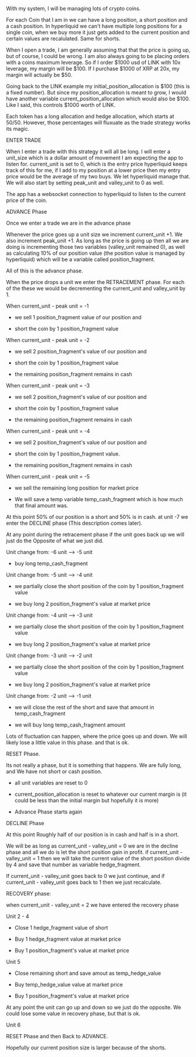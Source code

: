 With my system, I will be managing lots of crypto coins.

For each Coin that I am in we can have a long position, a short position and a cash position. In hyperliquid we can't have multiple long positions for a single coin, when we buy more it just gets added to the current position and certain values are recalulated. Same for shorts.

When I open a trade, I am generally assuming that that the price is going up, but of course, I could be wrong. I am also always going to be placing orders with a coins maximum leverage. So if I order $1000 usd of LINK with 10x leverage, my margin will be $100. If I purchase $1000 of XRP at 20x, my margin will actually be $50.

Going back to the LINK example my initial_position_allocation is $100 (this is a fixed number). But since my position_allocation is meant to grow, I would have another variable current_position_allocation which would also be $100. Like I said, this controls $1000 worth of LINK.

Each token has a long allocation and hedge allocation, which starts at 50/50. However, those percentages will fluxuate as the trade strategy works its magic.



ENTER TRADE

When I enter a trade with this strategy it will all be long. I will enter a unit_size which is a dollar amount of movement I am expecting the app to listen for. current_unit is set to 0, which is the entry price hyperliquid keeps track of this for me, if I add to my position at a lower price then my entry price would be the average of my two buys. We let hyperliquid manage that. We will also start by setting peak_unit and valley_unit to 0 as well.

The app has a websocket connection to hyperliquid to listen to the current price of the coin.



ADVANCE Phase

Once we enter a trade we are in the advance phase

Whenever the price goes up a unit size we increment current_unit +1. We also increment peak_unit +1. As long as the price is going up then all we are doing is incrementing those two variables (valley_unit remained 0), as well as calculating 10% of our position value (the position value is managed by hyperliquid) which will be a variable called position_fragment.



All of this is the advance phase.



When the price drops a unit we enter the RETRACEMENT phase. For each of the these we would be decrementing the current_unit and valley_unit by 1.



When current_unit - peak unit = -1

* we sell 1 position_fragment value of our position and

* short the coin by 1 position_fragment value



When current_unit - peak unit = -2

* we sell 2 position_fragment's value of our position and

* short the coin by 1 position_fragment value



* the remaining position_fragment remains in cash



When current_unit - peak unit = -3

* we sell 2 position_fragment's value of our position and

* short the coin by 1 position_fragment value

* the remaining position_fragment remains in cash



When current_unit - peak unit = -4

* we sell 2 position_fragment's value of our position and

* short the coin by 1 position_fragment value.

* the remaining position_fragment remains in cash



When current_unit - peak unit = -5

* we sell the remaining long position for market price

* We will save a temp variable temp_cash_fragment which is how much that final amount was.



At this point 50% of our position is a short and 50% is in cash. at unit -7 we enter the DECLINE phase (This description comes later).



At any point during the retracement phase if the unit goes back up we will just do the Opposite of what we just did.



Unit change from: -6 unit --> -5 unit

* buy long temp_cash_fragment



Unit change from: -5 unit --> -4 unit

* we partially close the short position of the coin by 1 position_fragment value

* we buy long 2 position_fragment's value at market price



Unit change from: -4 unit --> -3 unit

* we partially close the short position of the coin by 1 position_fragment value

* we buy long 2 position_fragment's value at market price



Unit change from: -3 unit --> -2 unit

* we partially close the short position of the coin by 1 position_fragment value

* we buy long 2 position_fragment's value at market price



Unit change from: -2 unit --> -1 unit

* we will close the rest of the short and save that amount in temp_cash_fragment

* we will buy long temp_cash_fragment amount



Lots of fluctuation can happen, where the price goes up and down. We will likely lose a little value in this phase. and that is ok.



RESET Phase.

Its not really a phase, but it is something that happens. We are fully long, and We have not short or cash position.

* all unit variables are reset to 0

* current_position_allocation is reset to whatever our current margin is (it could be less than the initial margin but hopefully it is more)

* Advance Phase starts again



DECLINE Phase

At this point Roughly half of our position is in cash and half is in a short.

We will be as long as current_unit - valley_unit = 0 we are in the decline phase and all we do is let the short position gain in profit. if current_unit - valley_unit = 1 then we will take the current value of the short position divide by 4 and save that number as variable hedge_fragment.

If current_unit - valley_unit goes back to 0 we just continue, and if current_unit - valley_unit goes back to 1 then we just recalculate.



RECOVERY phase:

when current_unit - valley_unit = 2 we have entered the recovery phase



Unit 2 - 4

* Close 1 hedge_fragment value of short

* Buy 1 hedge_fragment value at market price

* Buy 1 position_fragment's value at market price



Unit 5

* Close remaining short and save amout as temp_hedge_value

* Buy temp_hedge_value value at market price

* Buy 1 position_fragment's value at market price



At any point the unit can go up and down so we just do the opposite. We could lose some value in recovery phase, but that is ok.



Unit 6

RESET Phase and then Back to ADVANCE.

Hopefully our current position size is larger because of the shorts.
